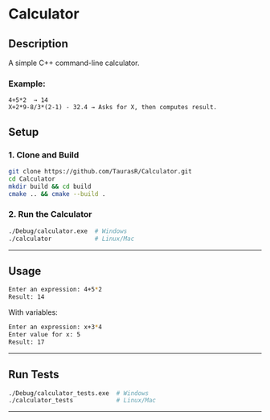 # Calculator

## Description

A simple C++ command-line calculator.

### Example:

```
4+5*2  → 14
X+2*9-8/3*(2-1) - 32.4 → Asks for X, then computes result.
```

## Setup

### 1. Clone and Build

```sh
git clone https://github.com/TaurasR/Calculator.git
cd Calculator
mkdir build && cd build
cmake .. && cmake --build .
```

### 2. Run the Calculator

```sh
./Debug/calculator.exe  # Windows
./calculator            # Linux/Mac
```

---

## Usage

```sh
Enter an expression: 4+5*2
Result: 14
```

With variables:

```sh
Enter an expression: x+3*4
Enter value for x: 5
Result: 17
```

---

## Run Tests

```sh
./Debug/calculator_tests.exe  # Windows
./calculator_tests            # Linux/Mac
```

---

